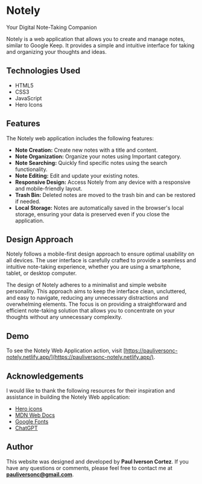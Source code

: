 # Notely 

Your Digital Note-Taking Companion

Notely is a web application that allows you to create and manage notes, similar to Google Keep. It provides a simple and intuitive interface for taking and organizing your thoughts and ideas. 

## Technologies Used

- HTML5
- CSS3
- JavaScript
- Hero Icons

## Features

The Notely web application includes the following features:

- **Note Creation:** Create new notes with a title and content.
- **Note Organization:** Organize your notes using Important category.
- **Note Searching:** Quickly find specific notes using the search functionality.
- **Note Editing:** Edit and update your existing notes.
- **Responsive Design:** Access Notely from any device with a responsive and mobile-friendly layout.
- **Trash Bin:** Deleted notes are moved to the trash bin and can be restored if needed.
- **Local Storage:** Notes are automatically saved in the browser's local storage, ensuring your data is preserved even if you close the application.

## Design Approach

Notely follows a mobile-first design approach to ensure optimal usability on all devices. The user interface is carefully crafted to provide a seamless and intuitive note-taking experience, whether you are using a smartphone, tablet, or desktop computer.

The design of Notely adheres to a minimalist and simple website personality. This approach aims to keep the interface clean, uncluttered, and easy to navigate, reducing any unnecessary distractions and overwhelming elements. The focus is on providing a straightforward and efficient note-taking solution that allows you to concentrate on your thoughts without any unnecessary complexity.

## Demo

To see the Notely Web Application action, visit [https://pauliversonc-notely.netlify.app/](https://pauliversonc-notely.netlify.app/).

## Acknowledgements

I would like to thank the following resources for their inspiration and assistance in building the Notely Web application:

- [Hero icons](https://v1.heroicons.com/)
- [MDN Web Docs](https://developer.mozilla.org/en-US/)
- [Google Fonts](https://fonts.google.com/)
- [ChatGPT](https://openai.com/blog/chatgpt/)

## Author

This website was designed and developed by **Paul Iverson Cortez**. If you have any questions or comments, please feel free to contact me at **pauliversonc@gmail.com**.